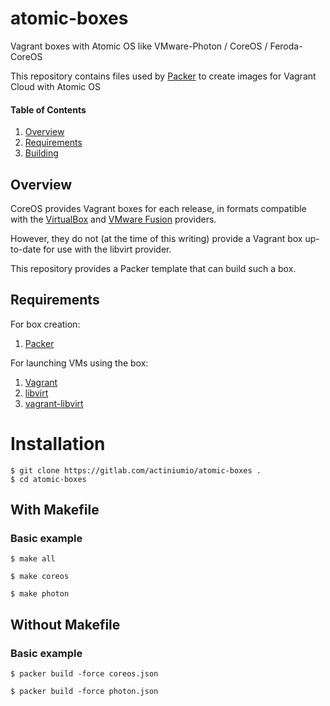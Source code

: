 # atomic-boxes

Vagrant boxes with Atomic OS like VMware-Photon / CoreOS / Feroda-CoreOS

This repository contains files used by [Packer](https://www.packer.io/) to create images for Vagrant Cloud with Atomic OS

#### Table of Contents

1. [Overview](#overview)
2. [Requirements](#requirements)
3. [Building](#installation)

## Overview

CoreOS provides Vagrant boxes for each release, in formats compatible with the [VirtualBox](http://alpha.release.core-os.net/amd64-usr/current/coreos_production_vagrant.json) and [VMware Fusion](http://alpha.release.core-os.net/amd64-usr/current/coreos_production_vagrant_vmware_fusion.json) providers. 

However, they do not (at the time of this writing) provide a Vagrant box up-to-date for use with the libvirt provider. 

This repository provides a Packer template that can build such a box.

## Requirements

For box creation:

1. [Packer](https://www.packer.io/downloads.html)

For launching VMs using the box:

1. [Vagrant](http://www.vagrantup.com/downloads.html)
2. [libvirt](http://libvirt.org/)
3. [vagrant-libvirt](https://github.com/pradels/vagrant-libvirt)

# Installation
```
$ git clone https://gitlab.com/actiniumio/atomic-boxes .
$ cd atomic-boxes
```

## With Makefile

### Basic example
```
$ make all
```
```
$ make coreos
```
```
$ make photon
```
## Without Makefile

### Basic example
```
$ packer build -force coreos.json
```
```
$ packer build -force photon.json
```
